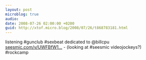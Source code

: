 ```yaml
---
layout: post
microblog: true
audio: 
date: 2008-07-26 02:00:00 +0200
guid: http://xtof.micro.blog/2008/07/26/t868783181.html
---
```

listening #gunclub #sexbeat dedicated to @billcpu [seesmic.com/v/UWFBfW1...](http://seesmic.com/v/UWFBfW1mfF) - (looking at #seesmic videojockeys?) #rockcamp
